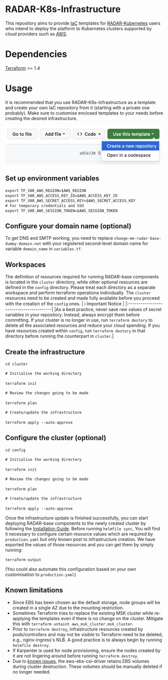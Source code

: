 # RADAR-K8s-Infrastructure
This repository aims to provide [IaC](https://en.wikipedia.org/wiki/Infrastructure_as_code) templates for [RADAR-Kubernetes](https://github.com/RADAR-base/RADAR-Kubernetes) users who intend to deploy the platform to Kubernetes clusters supported by cloud providers such as [AWS](https://aws.amazon.com/eks/). 

# Dependencies
[Terraform](https://developer.hashicorp.com/terraform/downloads) >= 1.4

# Usage
It is recommended that you use RADAR-K8s-Infrastructure as a template and create your own IaC repository from it (starting with a private one probably). Make sure to customise enclosed templates to your needs before creating the desired infrastructure.

<img src="./image/use_this_template.png" alt="use this template" width="500" height="124">


## Set up environment variables
```
export TF_VAR_AWS_REGION=$AWS_REGION
export TF_VAR_AWS_ACCESS_KEY_ID=$AWS_ACCESS_KEY_ID
export TF_VAR_AWS_SECRET_ACCESS_KEY=$AWS_SECRET_ACCESS_KEY
# For temporary credentials and SSO
export TF_VAR_AWS_SESSION_TOKEN=$AWS_SESSION_TOKEN
```

## Configure your domain name (optional)
To get DNS and SMTP working, you need to replace `change-me-radar-base-dummy-domain.net` with your registered second-level domain name for variable `domain_name` in `variables.tf`.

## Workspaces
The definition of resources required for running RADAR-base components is located in the `cluster` directory, while other optional resources are defined in the `config` directory. Please treat each directory as a separate workspace and perform terraform operations individually. The `cluster` resources need to be created and made fully available before you proceed with the creation of the `config` ones.
| :information_source:  Important Notice  |
|:----------------------------------------|
|As a best practice, never save raw values of secret variables in your repository. Instead, always encrypt them before committing. If your cluster is no longer in use, run `terraform destory` to delete all the associated resources and reduce your cloud spending. If you have resources created within `config`, run `terraform destory` in that directory before running the counterpart in `cluster`.|

## Create the infrastructure
```
cd cluster
```
```
# Initialise the working directory

terraform init
```
```
# Review the changes going to be made 

terraform plan
```
```
# Create/update the infrastructure

terraform apply --auto-approve
```

## Configure the cluster (optional)
```
cd config
```
```
# Initialise the working directory

terraform init
```
```
# Review the changes going to be made 

terraform plan
```
```
# Create/update the infrastructure

terraform apply --auto-approve
```

Once the infrastructure update is finished successfully, you can start deploying RADAR-base components to the newly created cluster by following the [Installation Guide](https://github.com/RADAR-base/RADAR-Kubernetes#installation). Before running `helmfile sync`, You will find it necessary to configure certain resource values which are required by `production.yaml` but only known post to infrastructure creation. We have exported the values of those resources and you can get them by simply running:
```
terraform output
```
(You could also automate this configuration based on your own customisation to `production.yaml`)

## Known limitations
* Since EBS has been chosen as the default storage, node groups will be created in a single AZ due to the mounting restriction.
* Sometimes Terraform tries to replace the existing MSK cluster while re-applying the templates even if there is no change on the cluster. Mitigate this with `terraform untaint aws_msk_cluster.msk_cluster`.
* Prior to `terraform destroy`, infrastructure resources created by pods/controllers and may not be visible to Terraform need to be deleted, e.g., nginx-ingress's NLB. A good practice is to always begin by running `helmfile destroy`.
* If Karpenter is used for node provisioning, ensure the nodes created by it are not lingering around before running `terraform destroy`. 
* Due to [known issues](https://github.com/kubernetes-sigs/aws-ebs-csi-driver/issues/1507), the aws-ebs-csi-driver retains EBS volumes during cluster destruction. These volumes should be manually deleted if no longer needed.
  